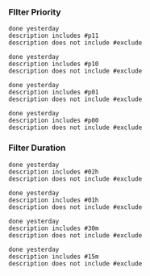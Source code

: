 ### FIlter Priority
```tasks
done yesterday
description includes #p11
description does not include #exclude 
```
```tasks
done yesterday
description includes #p10
description does not include #exclude 
```
```tasks
done yesterday
description includes #p01
description does not include #exclude 
```
```tasks
done yesterday
description includes #p00
description does not include #exclude 
```

### Filter Duration
```tasks
done yesterday
description includes #02h
description does not include #exclude 
```
```tasks
done yesterday
description includes #01h
description does not include #exclude 
```
```tasks
done yesterday
description includes #30m 
description does not include #exclude 
```
```tasks
done yesterday
description includes #15m 
description does not include #exclude 
```